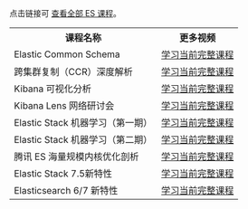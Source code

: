 点击链接可 <a href="https://cloud.tencent.com/edu/act/customTopics/es?from=13724">查看全部 ES 课程</a>。
<table>
<tr>
<th>课程名称</th>
<th>更多视频</th>
</tr>
<tr>
<td>Elastic Common Schema</td>
<td><a href="https://cloud.tencent.com/edu/learning/course-2979">学习当前完整课程</a></td>
</tr>
<tr>
<td>跨集群复制（CCR）深度解析</td>
<td><a href="https://cloud.tencent.com/edu/learning/course-2898">学习当前完整课程</a></td>
</tr>
<tr>
<td>Kibana 可视化分析</td>
<td><a href="https://cloud.tencent.com/edu/learning/course-2958">学习当前完整课程</a></td>
</tr>
<tr>
<td>Kibana Lens 网络研讨会</td>
<td><a href="https://cloud.tencent.com/edu/learning/course-2944">学习当前完整课程</a></td>
</tr>
<tr>
<td>Elastic Stack 机器学习（第一期）</td>
<td><a href="https://cloud.tencent.com/edu/learning/course-2949">学习当前完整课程</a></td>
</tr>
<tr>
<tr>
<td>Elastic Stack 机器学习（第二期）</td>
<td><a href="https://cloud.tencent.com/edu/learning/course-2950">学习当前完整课程</a></td>
</tr>
<tr>
<td>腾讯 ES 海量规模内核优化剖析</td>
<td><a href="https://cloud.tencent.com/edu/learning/course-3106">学习当前完整课程</a></td>
</tr>
<tr>
<td>Elastic Stack 7.5新特性</td>
<td><a href="https://cloud.tencent.com/edu/learning/course-3129">学习当前完整课程</a></td>
</tr>
<tr>
<td>Elasticsearch 6/7 新特性</td>
<td><a href="https://cloud.tencent.com/edu/learning/course-3142">学习当前完整课程</a></td>
</tr>
</table>
